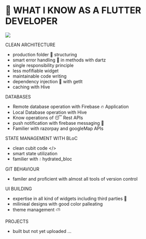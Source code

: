# 🦥 WHAT I KNOW AS A FLUTTER DEVELOPER

<p align="left"><img src="https://cdn.dribbble.com/userupload/8694511/file/original-e00bd59bbe55e61f66f4370870333c12.png?resize=1905x899" ></p>

CLEAN ARCHITECTURE

- production folder 📂 structuring
- smart error handling 🐌 in methods with dartz
- single responsibility principle
- less mofifiable widget
- maintainable code writing
- dependency injection 💉 with getIt
- caching with Hive

DATABASES

- Remote database operation with Firebase 🔥 Application
- Local Database operation with Hive
- Know operations of 😴 Rest APIs
- push notification with firebase messaging 💬
- Familier with razorpay and googleMap APIs

STATE MANAGEMENT WITH BLoC

- clean cubit code </>
- smart state utilization
- familier with 💧 hydrated_bloc

GIT BEHAVIOUR

- familer and proficient with almost all tools of version control

UI BUILDING

- expertise in all kind of widgets including third parties 🦝
- milinieal designs with good color palleating
- theme management ⛅

PROJECTS

- built but not yet uploaded ...
